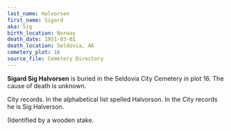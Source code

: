 ```yaml
---
last_name: Halvorsen
first_name: Sigard
aka: Sig
birth_location: Norway
death_date: 1951-03-01
death_location: Seldovia, AK
cemetery_plot: 16
source_file: Cemetery Directory
---
```

**Sigard  Sig Halvorsen** is buried in the Seldovia City Cemetery in plot 16.  The cause of death is unknown.

City records. In the alphabetical list spelled Halvorson. In the City records he is Sig Halverson.

(Identified by a wooden stake.
